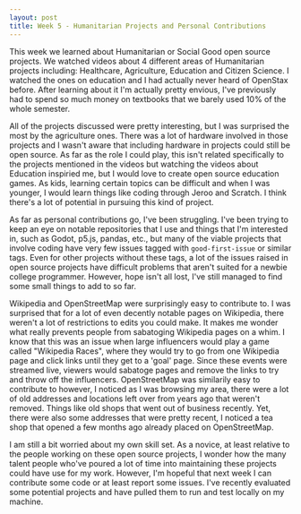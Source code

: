 ```yaml
---
layout: post
title: Week 5 - Humanitarian Projects and Personal Contributions
---
```


This week we learned about Humanitarian or Social Good open source projects. We watched videos about 4 different areas of Humanitarian projects including: Healthcare, Agriculture, Education and Citizen Science. I watched the ones on education and I had actually never heard of OpenStax before. After learning about it I'm actually pretty envious, I've previously had to spend so much money on textbooks that we barely used 10% of the whole semester. 

<!--more-->
All of the projects discussed were pretty interesting, but I was surprised the most by the agriculture ones. There was a lot of hardware involved in those projects and I wasn't aware that including hardware in projects could still be open source. As far as the role I could play, this isn't related specifically to the projects mentioned in the videos but watching the videos about Education inspiried me, but I would love to create open source education games. As kids, learning certain topics can be difficult and when I was younger, I would learn things like coding through Jeroo and Scratch. I think there's a lot of potential in pursuing this kind of project.

As far as personal contributions go, I've been struggling. I've been trying to keep an eye on notable repositories that I use and things that I'm interested in, such as Godot, p5.js, pandas, etc., but many of the viable projects that involve coding have very few issues tagged with `good-first-issue` or similar tags. Even for other projects without these tags, a lot of the issues raised in open source projects have difficult problems that aren't suited for a newbie college programmer. However, hope isn't all lost, I've still managed to find some small things to add to so far.

Wikipedia and OpenStreetMap were surprisingly easy to contribute to. I was surprised that for a lot of even decently notable pages on Wikipedia, there weren't a lot of restrictions to edits you could make. It makes me wonder what really prevents people from sabatoging Wikipedia pages on a whim. I know that this was an issue when large influencers would play a game called "Wikipedia Races", where they would try to go from one Wikipedia page and click links until they get to a 'goal' page. Since these events were streamed live, viewers would sabatoge pages and remove the links to try and throw off the influencers. 
OpenStreetMap was similarily easy to contribute to however, I noticed as I was browsing my area, there were a lot of old addresses and locations left over from years ago that weren't removed. Things like old shops that went out of business recently. Yet, there were also some addresses that were pretty recent, I noticed a tea shop that opened a few months ago already placed on OpenStreetMap.

I am still a bit worried about my own skill set. As a novice, at least relative to the people working on these open source projects, I wonder how the many talent people who've poured a lot of time into maintaining these projects could have use for my work. However, I'm hopeful that next week I can contribute some code or at least report some issues. I've recently evaluated some potential projects and have pulled them to run and test locally on my machine.
